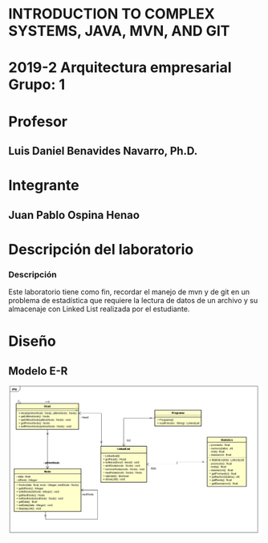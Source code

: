 # INTRODUCTION TO COMPLEX SYSTEMS, JAVA, MVN, AND GIT
# 2019-2  Arquitectura empresarial Grupo: 1

# Profesor
## Luis Daniel Benavides Navarro, Ph.D. 

# Integrante
## Juan Pablo Ospina Henao


# Descripción del laboratorio
### Descripción 
Este laboratorio tiene como fin, recordar el manejo de mvn y de git en un problema de estadística 
que requiere la lectura de datos de un archivo y su almacenaje con Linked List realizada por el estudiante.


# Diseño
## Modelo E-R
![](img/er.png)






